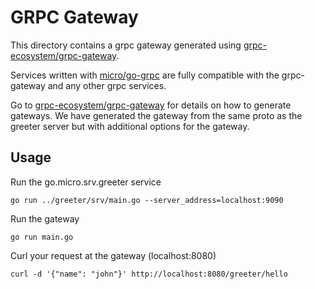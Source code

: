 # GRPC Gateway

This directory contains a grpc gateway generated using [grpc-ecosystem/grpc-gateway](https://github.com/grpc-ecosystem/grpc-gateway).

Services written with [micro/go-grpc](https://github.com/micro/go-grpc) are fully compatible with the grpc-gateway and any other 
grpc services.

Go to [grpc-ecosystem/grpc-gateway](https://github.com/grpc-ecosystem/grpc-gateway) for details on how to generate gateways. We 
have generated the gateway from the same proto as the greeter server but with additional options for the gateway.

## Usage

Run the go.micro.srv.greeter service

```
go run ../greeter/srv/main.go --server_address=localhost:9090
```

Run the gateway

```
go run main.go
```

Curl your request at the gateway (localhost:8080)

```
curl -d '{"name": "john"}' http://localhost:8080/greeter/hello
```
